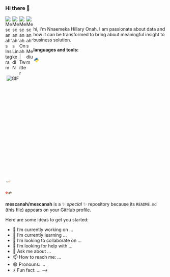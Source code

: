 ### Hi there 👋
<a href="https://www.instagram.com/h.mescanah/">
  <img align="left" alt="Mescanah's Instagram" width="22px" src="https://raw.githubusercontent.com/hussainweb/hussainweb/main/icons/instagram.png" />
</a>
<a href="https://www.linkedin.com/in/nnaemeka-hillary-onah-ab378357/">
  <img align="left" alt="Mescanah's LinkedIN" width="22px" src="https://raw.githubusercontent.com/peterthehan/peterthehan/master/assets/linkedin.svg" />
</a>
<a href="https://twitter.com/mescanap">
  <img align="left" alt="Mescanah Onah | Twitter" width="22px" src="https://raw.githubusercontent.com/peterthehan/peterthehan/master/assets/twitter.svg" />
</a>
<a href="https://medium.com/@mescanah">
  <img align="left" alt="Mescanah's Medium" width="22px" src="https://raw.githubusercontent.com/peterthehan/peterthehan/master/assets/discord.svg" />
</a>


<br />

hi, i'm Nnaemeka Hillary Onah. I am passionate about data and how it can be transformed to bring about meaningful insight to business solution. 

<img align="right" alt="GIF" src="https://github.com/mescanah/mescanah/blob/master/code.gif?raw=true" width="500" height="320" />

**languages and tools:**  

<code><img height="20" src="https://raw.githubusercontent.com/github/explore/80688e429a7d4ef2fca1e82350fe8e3517d3494d/topics/python/python.png"></code>

<code><img height="20" src="https://raw.githubusercontent.com/github/explore/80688e429a7d4ef2fca1e82350fe8e3517d3494d/topics/mysql/mysql.png"></code>

<code><img height="20" src="https://raw.githubusercontent.com/github/explore/80688e429a7d4ef2fca1e82350fe8e3517d3494d/topics/git/git.png"></code>


**mescanah/mescanah** is a ✨ _special_ ✨ repository because its `README.md` (this file) appears on your GitHub profile.

Here are some ideas to get you started:

- 🔭 I’m currently working on ...
- 🌱 I’m currently learning ...
- 👯 I’m looking to collaborate on ...
- 🤔 I’m looking for help with ...
- 💬 Ask me about ...
- 📫 How to reach me: ...
- 😄 Pronouns: ...
- ⚡ Fun fact: ...
-->
